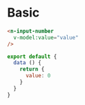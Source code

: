 # Basic
```html
<n-input-number
  v-model:value="value"
/>
```
```js
export default {
  data () {
    return {
      value: 0
    }
  }
}
```